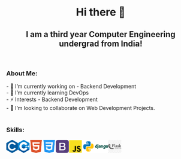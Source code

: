 <h1 align="center">Hi there 👋</h1>
<h2 align="center" class="noborder">I am a third year Computer Engineering undergrad from India!</h2>
<br>


<h3>About Me:</h3>
- 🔭 I’m currently working on - Backend Development <br>
- 🌱 I’m currently learning DevOps <br>
- ⚡️ Interests - Backend Development<br>
- 👯 I’m looking to collaborate on Web Development Projects. <br>

<br>



<h3 align="left">Skills: </h3>

<img align="left"  title="C" alt="C" height="35px" src="./logo/c.png" />
<img align="left" title="C++" alt="C++" height="35px" src="./logo/cpp.png" />
<img align="left" title="HTML5" alt="HTML5" width="35px" src="./logo/html5.png" />
<img align="left" title="CSS3" alt="CSS3" width="35px" src="./logo/css3.png" />
<img align="left" title="Bootstrap" alt="Bootstrap" width="35px" src="./logo/bootstrap.png" />
<img align="left" title="JS" alt="JavaScript" height="35px" src="./logo/javascript.png" />
<img align="left" title="Python" alt="Python" height="35px"src="./logo/python.png"/>
<img img align="left"  title="Django" alt="Django" height="35px" src="./logo/django.png"/>
<img align="left"  title="Flask" alt="Flask" height="35px" src="./logo/flask.png" />

<br>
<br>
